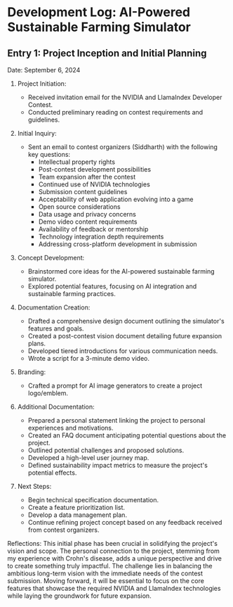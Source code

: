 # Development Log: AI-Powered Sustainable Farming Simulator

## Entry 1: Project Inception and Initial Planning

Date: September 6, 2024

1. Project Initiation:
   - Received invitation email for the NVIDIA and LlamaIndex Developer Contest.
   - Conducted preliminary reading on contest requirements and guidelines.

2. Initial Inquiry:
   - Sent an email to contest organizers (Siddharth) with the following key questions:
     - Intellectual property rights
     - Post-contest development possibilities
     - Team expansion after the contest
     - Continued use of NVIDIA technologies
     - Submission content guidelines
     - Acceptability of web application evolving into a game
     - Open source considerations
     - Data usage and privacy concerns
     - Demo video content requirements
     - Availability of feedback or mentorship
     - Technology integration depth requirements
     - Addressing cross-platform development in submission

3. Concept Development:
   - Brainstormed core ideas for the AI-powered sustainable farming simulator.
   - Explored potential features, focusing on AI integration and sustainable farming practices.

4. Documentation Creation:
   - Drafted a comprehensive design document outlining the simulator's features and goals.
   - Created a post-contest vision document detailing future expansion plans.
   - Developed tiered introductions for various communication needs.
   - Wrote a script for a 3-minute demo video.

5. Branding:
   - Crafted a prompt for AI image generators to create a project logo/emblem.

6. Additional Documentation:
   - Prepared a personal statement linking the project to personal experiences and motivations.
   - Created an FAQ document anticipating potential questions about the project.
   - Outlined potential challenges and proposed solutions.
   - Developed a high-level user journey map.
   - Defined sustainability impact metrics to measure the project's potential effects.

7. Next Steps:
   - Begin technical specification documentation.
   - Create a feature prioritization list.
   - Develop a data management plan.
   - Continue refining project concept based on any feedback received from contest organizers.

Reflections:
This initial phase has been crucial in solidifying the project's vision and scope. The personal connection to the project, stemming from my experience with Crohn's disease, adds a unique perspective and drive to create something truly impactful. The challenge lies in balancing the ambitious long-term vision with the immediate needs of the contest submission. Moving forward, it will be essential to focus on the core features that showcase the required NVIDIA and LlamaIndex technologies while laying the groundwork for future expansion.